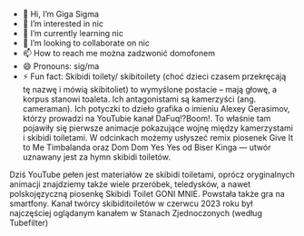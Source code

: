 - 👋 Hi, I’m Giga Sigma
- 👀 I’m interested in nic
- 🌱 I’m currently learning nic
- 💞️ I’m looking to collaborate on nic
- 📫 How to reach me można zadzwonić domofonem
- 😄 Pronouns: sig/ma
- ⚡ Fun fact:
Skibidi toilety/ skibitoilety (choć dzieci czasem przekręcają tę nazwę i mówią skibitoliet) to wymyślone postacie – mają głowę, a korpus stanowi toaleta. Ich antagonistami są kamerzyści (ang. cameraman). Ich potyczki to dzieło grafika o imieniu Alexey Gerasimov, którzy prowadzi na YouTubie kanał DaFuq!?Boom!. To właśnie tam pojawiły się pierwsze animacje pokazujące wojnę między kamerzystami i skibidi toiletami. W odcinkach możemy usłyszeć remix piosenek Give It to Me Timbalanda oraz Dom Dom Yes Yes od Biser Kinga — utwór uznawany jest za hymn skibidi toiletów.

Dziś YouTube pełen jest materiałów ze skibidi toiletami, oprócz oryginalnych animacji znajdziemy także wiele przeróbek, teledysków, a nawet polskojęzyczną piosenkę Skibidi Toilet GONI MNIE. Powstała także gra na smartfony. Kanał twórcy skibiditoiletów w czerwcu 2023 roku był najczęściej oglądanym kanałem w Stanach Zjednoczonych (według Tubefilter)


<!---
rochard2/rochard2 is a ✨ special ✨ repository because its `README.md` (this file) appears on your GitHub profile.
You can click the Preview link to take a look at your changes.
--->
